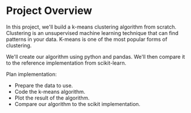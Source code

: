 # Project Overview

In this project, we'll build a k-means clustering algorithm from scratch. Clustering is an unsupervised machine learning technique that can find patterns in your data. K-means is one of the most popular forms of clustering.

We'll create our algorithm using python and pandas. We'll then compare it to the reference implementation from scikit-learn.

Plan implementation:

- Prepare the data to use.
- Code the k-means algorithm.
- Plot the result of the algorithm.
- Compare our algorithm to the scikit implementation.
